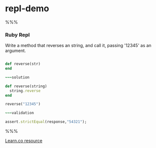 # repl-demo

%%%

### Ruby Repl

Write a method that reverses an string, and call it, passing '12345' as an argument.

~~~ruby

def reverse(str)
end

~~~solution

def reverse(string)
  string.reverse
end

reverse("12345")

~~~validation

assert.strictEqual(response,"54321");

~~~

%%%

<a href='https://learn.co/lessons/repl-demo' data-visibility='hidden'>Learn.co resource</a>
